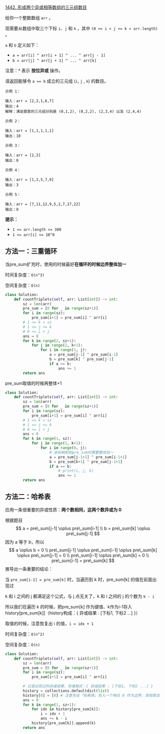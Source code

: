 [1442. 形成两个异或相等数组的三元组数目](https://leetcode-cn.com/problems/count-triplets-that-can-form-two-arrays-of-equal-xor/)

给你一个整数数组 `arr` 。

现需要从数组中取三个下标 `i`、`j` 和 `k` ，其中 `(0 <= i < j <= k < arr.length)` 。

`a` 和 `b` 定义如下：

- `a = arr[i] ^ arr[i + 1] ^ ... ^ arr[j - 1]`
- `b = arr[j] ^ arr[j + 1] ^ ... ^ arr[k]`

注意：**^** 表示 **按位异或** 操作。

请返回能够令 `a == b` 成立的三元组 (`i`, `j` , `k`) 的数目。

```
示例 1：

输入：arr = [2,3,1,6,7]
输出：4
解释：满足题意的三元组分别是 (0,1,2), (0,2,2), (2,3,4) 以及 (2,4,4)

示例 2：

输入：arr = [1,1,1,1,1]
输出：10

示例 3：

输入：arr = [2,3]
输出：0

示例 4：

输入：arr = [1,3,5,7,9]
输出：3

示例 5：

输入：arr = [7,11,12,9,5,2,7,17,22]
输出：8
```

**提示：**

- `1 <= arr.length <= 300`
- `1 <= arr[i] <= 10^8`

## 方法一：三重循环

当pre_sum扩充时，使用的时候最好**在循环的时候边界整体加一**

时间复杂度：`O(n^3)`

空间复杂度：`O(n)`

```python
class Solution:
    def countTriplets(self, arr: List[int]) -> int:
        sz = len(arr)
        pre_sum = [0 for _ in range(sz+1)]
        for i in range(sz):
            pre_sum[i+1] = pre_sum[i] ^ arr[i]
        # 1 <= k < sz
        # 1 <= j <= k
        # 0 <= i < j
        ans = 0
        for k in range(2, sz+1):
            for j in range(2, k+1):
                for i in range(1, j):
                    a = pre_sum[j-1] ^ pre_sum[i-1]
                    b = pre_sum[k] ^ pre_sum[j-1]
                    if a == b:
                        ans += 1
        return ans
```

pre_sum取值的时候再整体+1

```python
class Solution:
    def countTriplets(self, arr: List[int]) -> int:
        sz = len(arr)
        pre_sum = [0 for _ in range(sz+1)]
        for i in range(sz):
            pre_sum[i+1] = pre_sum[i] ^ arr[i]
        # 1 <= k < sz
        # 1 <= j <= k
        # 0 <= i < j
        ans = 0
        for k in range(1, sz):
            for j in range(1, k+1):
                for i in range(0, j):
                    # 坐标映射到pre_sum时需要整体加一
                    a = pre_sum[j-1+1] ^ pre_sum[i-1+1]
                    b = pre_sum[k+1] ^ pre_sum[j-1+1]
                    if a == b:
                        # print(i, j, k)
                        ans += 1
        return ans
```



## 方法二：哈希表

应用一条很重要的异或性质：**两个数相同，这两个数异或为 0**

根据题目
$$
a = pre\_sum[j-1] \oplus pre\_sum[i-1] \\
b = pre\_sum[k] \oplus pre\_sum[j-1]
$$
因为 a 等于 b，所以
$$
a \oplus b = 0 \\
pre\_sum[j-1] \oplus pre\_sum[i-1] \oplus pre\_sum[k] \oplus pre\_sum[j-1] = 0 \\
pre\_sum[i-1] \oplus pre\_sum[k] = 0 \\
pre\_sum[i-1] = pre\_sum[k]
$$
推导出一条重要的结论：

当 `pre_sum[i-1] = pre_sum[k]` 时，当遍历到 k 时，pre_sum[k] 的值在前面出现过

k 和 i 之间的 j 都满足这个公式，与 j 点无关了，k 和 i 之间的 j 的个数为 `k - i`

所以我们在遍历 k 的时候，把pre_sum[k] 作为键值、k作为i-1存入 history[pre_sum[k]]（history构成：{ 异或结果 : [下标1, 下标2 ...] }）

取值的时候，注意恢复出 i 的值，`i = idx + 1`

时间复杂度：`O(n^2)`

空间复杂度：`O(n)`

```python
class Solution:
    def countTriplets(self, arr: List[int]) -> int:
        sz = len(arr)
        pre_sum = [0 for _ in range(sz+1)]
        for i in range(sz):
            pre_sum[i+1] = pre_sum[i] ^ arr[i]
        
        # 记录出现过的异或结果，存储格式：{ 异或结果 : [下标1, 下标2 ...] }
        history = collections.defaultdict(list)
        history[0] = [0] # 注意先往「哈希表」存入一个哨兵 0 作为边界，常规做法
        ans = 0
        for k in range(1, sz+1):
            for idx in history[pre_sum[k]]:
                i = idx + 1
                ans += k - i
            history[pre_sum[k]].append(k)
        return ans

```

